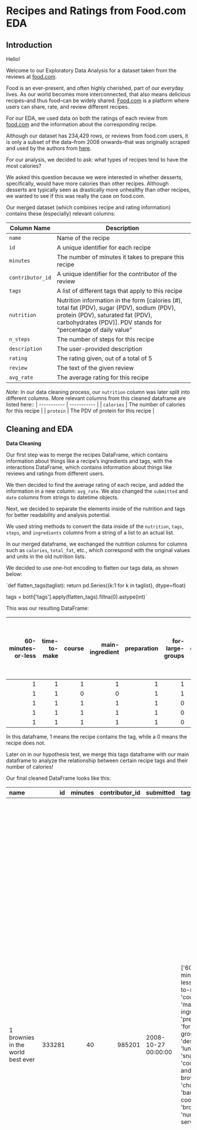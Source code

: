# Recipes and Ratings from Food.com EDA

## Introduction

Hello! 

Welcome to our Exploratory Data Analysis for a dataset taken from the reviews at [food.com](https://www.food.com). 

Food is an ever-present, and often highly cherished, part of our everyday lives. As our world becomes more interconnected, that also means delicious recipes–and thus food–can be widely shared. [Food.com](https://www.food.com) is a platform where users can share, rate, and review different recipes. 

For our EDA, we used data on both the ratings of each review from [food.com](https://www.food.com) and the information about the corresponding recipe. 

Although our dataset has 234,429 rows, or reviews from food.com users, it is only a subset of the data–from 2008 onwards–that was originally scraped and used by the authors from [here](https://cseweb.ucsd.edu/~jmcauley/pdfs/emnlp19c.pdf). 

For our analysis, we decided to ask: what types of recipes tend to have the most calories?

We asked this question because we were interested in whether desserts, specifically, would have more calories than other recipes. Although desserts are typically seen as drastically more unhealthy than other recipes, we wanted to see if this was really the case on food.com. 

Our merged dataset (which combines recipe and rating information) contains these (especially) relevant columns: 

| Column Name | Description |
| ----------- | ----------- |
| `name` | Name of the recipe |
| `id` | A unique identifier for each recipe |
| `minutes` | The number of minutes it takes to prepare this recipe |
| `contributor_id` | A unique identifier for the contributor of the review |
| `tags` | A list of different tags that apply to this recipe |
| `nutrition`| Nutrition information in the form [calories (#), total fat (PDV), sugar (PDV), sodium (PDV), protein (PDV), saturated fat (PDV), carbohydrates (PDV)]. PDV stands for “percentage of daily value” |
| `n_steps` | The number of steps for this recipe |
| `description` | The user-provided description |
| `rating` | The rating given, out of a total of 5 |
| `review` | The text of the given review |
| `avg_rate` | The average rating for this recipe |

*Note*: In our data cleaning process, our `nutrition` column was later split into different columns. More relevant columns from this cleaned dataframe are listed here::
| ----------- | ----------- |
| `calories` | The number of calories for this recipe |
| `protein` | The PDV of protein for this recipe |


## Cleaning and EDA

 
**Data Cleaning**

Our first step was to merge the recipes DataFrame, which contains information about things like a recipe’s ingredients and tags, with the interactions DataFrame, which contains information about things like reviews and ratings from different users.

We then decided to find the average rating of each recipe, and added the information in a new column: `avg_rate`. We also changed the `submitted` and `date` columns from strings to datetime objects.

Next, we decided to separate the elements inside of the nutrition and tags for better readability and analysis potential. 

We used string methods to convert the data inside of the `nutrition`, `tags`, `steps`, and `ingredients` columns from a string of a list to an actual list.

In our merged dataframe, we exchanged the nutrition columns for columns such as `calories`, `total_fat`, etc., which correspond with the original values and units in the old nutrition lists. 

We decided to use one-hot encoding to flatten our tags data, as shown below:

`def flatten_tags(taglist):
    return pd.Series({k:1 for k in taglist}, dtype=float)

tags = both['tags'].apply(flatten_tags).fillna(0).astype(int)`

This was our resulting DataFrame:

|   60-minutes-or-less |   time-to-make |   course |   main-ingredient |   preparation |   for-large-groups |   desserts |   lunch |   snacks |   cookies-and-brownies |   chocolate |   bar-cookies |   brownies |   number-of-servings |   cuisine |   north-american |   canadian |   british-columbian |   side-dishes |   vegetables |   easy |   beginner-cook |   broccoli |   occasion |   american |   southern-united-states |   dinner-party |   holiday-event |   cakes |   dietary |   christmas |   thanksgiving |   low-sodium |   low-in-something |   taste-mood |   sweet |   4-hours-or-less |   main-dish |   potatoes |   meatloaf |   simply-potatoes2 |   weeknight |   30-minutes-or-less |   beef |   diabetic |   kid-friendly |   stove-top |   comfort-food |   inexpensive |   ground-beef |   meat |   greens |   lettuces |   tomatoes |   equipment |   3-steps-or-less |   soups-stews |   beans |   pork |   mexican |   stews |   crock-pot-slow-cooker |   spicy |   lentils |   presentation |   served-hot |   danish |   pancakes-and-waffles |   breakfast |   scandinavian |   european |   eggs-dairy |   pasta |   cheese |   pasta-rice-and-grains |   swiss |   elbow-macaroni |   5-ingredients-or-less |   midwestern |   free-of-something |   savory |   swedish |   low-protein |   very-low-carbs |   french |   low-cholesterol |   low-saturated-fat |   low-calorie |   low-carb |   healthy-2 |   spinach |   copycat |   from-scratch |   15-minutes-or-less |   sauces |   condiments-etc |   healthy |   low-fat |   for-1-or-2 |   granola-and-porridge |   vegan |   vegetarian |   gumbo |   seafood |   african |   cajun |   heirloom-historical |   shrimp |   creole |   oamc-freezer-make-ahead |   shellfish |   savory-pies |   salads |   bacon |   italian |   one-dish-meal |   toddler-friendly |   leftovers |   simply-potatoes |   beverages |   fruit |   no-cook |   smoothies |   food-processor-blender |   gluten-free |   berries |   strawberries |   tropical-fruit |   mango |   brunch |   small-appliance |   technique |   lactose |   fall |   winter |   seasonal |   asian |   marinades-and-rubs |   apples |   bananas |   oven |   served-cold |   rice |   spring |   summer |   salad-dressings |   kosher |   romantic |   long-grain-rice |   steak |   novelty |   breads |   cheesecake |   greek |   cocktails |   citrus |   oranges |   bisques-cream-soups |   crab |   northeastern-united-states |   poultry |   turkey |   appetizers |   dips |   stuffings-dressings |   1-day-or-more |   celebrity |   english |   high-calcium |   high-in-something |   peppers |   refrigerator |   shakes |   picnic |   to-go |   grains |   ham |   casseroles |   squash |   sandwiches |   burgers |   cooking-mixes |   savory-sauces |   biscotti |   peanut-butter |   fish |   baja |   grilling |   gelatin |   halloween |   chicken |   chicken-thighs-legs |   quebec |   lasagna |   soy-tofu |   egg-free |   black-beans |   mushrooms |   herb-and-spice-mixes |   high-fiber |   high-protein |   eggs |   onions |   infant-baby-friendly |   potluck |   zucchini |   frozen-desserts |   puddings-and-mousses |   rolls-biscuits |   curries |   valentines-day |   gifts |   chick-peas-garbanzos |   muffins |   quick-breads |   cobblers-and-crisps |   lamb-sheep |   drop-cookies |   pies-and-tarts |   pies |   turkey-burgers |   carrots |   finger-food |   chili |   superbowl |   yams-sweet-potatoes |   cinco-de-mayo |   native-american |   pitted-fruit |   peaches |   spaghetti |   artichoke |   chicken-breasts |   cupcakes |   japanese |   south-west-pacific |   australian |   yeast |   pacific-northwest |   hand-formed-cookies |   spanish |   pork-chops |   steaks |   barbecue |   tuna |   saltwater-fish |   deep-fry |   scones |   mixer |   middle-eastern |   ramadan |   clear-soups |   oaxacan |   south-american |   lime |   indian |   broil |   green-yellow-beans |   melons |   papaya |   pineapple |   german |   nuts |   iraqi |   saudi-arabian |   thai |   sourdough |   baking |   pakistani |   chinese |   white-rice |   spreads |   somalian |   non-alcoholic |   ontario |   camping |   omelets-and-frittatas |   roast |   microwave |   asparagus |   pork-sausage |   whole-chicken |   blueberries |   independence-day |   cauliflower |   memorial-day |   ravioli-tortellini |   southwestern-united-states |   tex-mex |   candy |   south-african |   easter |   hanukkah |   passover |   wild-game |   deer |   new-zealand |   crusts-pastry-dough-2 |   corn |   bread-machine |   flat-shapes |   rolled-cookies |   pizza |   pasta-shells |   cake-fillings-and-frostings |   pressure-cooker |   canning |   stir-fry |   pennsylvania-dutch |   chowders |   beef-sausage |   lemon |   ice-cream |   freezer |   sweet-sauces |   coconut |   whole-turkey |   pheasant |   punch |   wedding |   grapes |   russian |   salsas |   water-bath |   tarts |   roast-beef |   chinese-new-year |   chicken-livers |   californian |   penne |   micro-melanesia |   fudge |    |   birthday |   nut-free |   fillings-and-frostings-chocolate |   beef-ribs |   pork-ribs |   cherries |   salmon |   brown-rice |   freshwater-fish |   tilapia |   jams-and-preserves |   brown-bag |   colombian |   caribbean |   central-american |   wings |   kiwifruit |   breakfast-eggs |   eggs-breakfast |   turkey-breasts |   stocks |   scottish |   welsh |   raspberries |   irish |   st-patricks-day |   cuban |   smoker |   pork-loins |   finnish |   coffee-cakes |   a1-sauce |   avocado |   moroccan |   labor-day |   jewish-sephardi |   iranian-persian |   belgian |   costa-rican |   garnishes |   new-years |   super-bowl |   dutch |   pumpkin |   cod |   sole-and-flounder |   turkish |   polish |   mardi-gras-carnival |   puerto-rican |   filipino |   georgian |   brazilian |   nigerian |   fathers-day |   chutneys |   collard-greens |   ecuadorean |   steam |   mussels |   peruvian |   clams |   lebanese |   meatballs |   egyptian |   argentine |   portuguese |   chilean |   hidden-valley-ranch |   dehydrator |   pears |   oatmeal |   reynolds-wrap |   dairy-free |   veal |   duck |   hawaiian |   eggplant |   perch |   scallops |   icelandic |   veggie-burgers |   mothers-day |   jewish-ashkenazi |   mashed-potatoes |   chocolate-chip-cookies |   vietnamese |   czech |   elk |   amish-mennonite |   chard |   rabbit |   main-dish-beef |   beef-crock-pot |   pot-roast |   szechuan |   halibut |   oysters |   bok-choys |   halloween-cocktails |   short-grain-rice |   hungarian |   rosh-hashanah |   libyan |   austrian |   april-fools-day |   palestinian |   malaysian |   medium-grain-rice |   angolan |   guatemalan |   korean |   plums |   manicotti |   norwegian |   indonesian |   lobster |   whole-duck |   honduran |   halloween-cakes |   ethiopian |   soul |   ragu-recipe-contest |   macaroni-and-cheese |   no-shell-fish |   mahi-mahi |   irish-st-patricks-day |   jellies |   cantonese |   polynesian |   pickeral |   tempeh |   main-dish-chicken |   catfish |   cambodian |   brewing |   bass |   bear |   beef-organ-meats |   beef-liver |   beef-sauces |   spaghetti-sauce |   moose |   beijing |   college |   hunan |   heirloom-historical-recipes |   nepalese |   pot-pie |   kwanzaa |   unprocessed-freezer |   congolese |   rosh-hashana |   main-dish-pork |   pork-loins-roast |   quiche |   trout |   sugar-cookies |   orange-roughy |   sudanese |   crawfish |   squid |   pressure-canning |   side-dishes-beans |   beans-side-dishes |   baked-beans |   snacks-kid-friendly |   snacks-sweet |   halloween-cupcakes |   main-dish-pasta |   pasta-salad |   venezuelan |   pasta-elbow-macaroni |   namibian |   dips-lunch-snacks |   duck-breasts |   whitefish |   mushroom-soup |   beef-barley-soup |   pork-crock-pot |   crock-pot-main-dish |   desserts-fruit |   desserts-easy |   goose |   lasagne |   laotian |   cabbage |   prepared-potatoes |   middle-eastern-main-dish |   high-in-something-diabetic-friendly |   black-bean-soup |   bean-soup |   served-hot-new-years |   ham-and-bean-soup |   lamb-sheep-main-dish |   mongolian |   for-large-groups-holiday-event |   stews-poultry |   octopus |   pork-loin |   cranberry-sauce |   marinara-sauce |   breakfast-casseroles |   breakfast-potatoes |   main-dish-seafood |   shrimp-main-dish |   pumpkin-bread |   bread-pudding |   less_thansql:name_topics_of_recipegreater_than |   chicken-crock-pot |   chicken-stews |   chicken-stew |   Throw the ultimate fiesta with this sopaipillas recipe from Food.com. |   beef-kidney |   roast-beef-main-dish |   roast-beef-comfort-food |
|---------------------:|---------------:|---------:|------------------:|--------------:|-------------------:|-----------:|--------:|---------:|-----------------------:|------------:|--------------:|-----------:|---------------------:|----------:|-----------------:|-----------:|--------------------:|--------------:|-------------:|-------:|----------------:|-----------:|-----------:|-----------:|-------------------------:|---------------:|----------------:|--------:|----------:|------------:|---------------:|-------------:|-------------------:|-------------:|--------:|------------------:|------------:|-----------:|-----------:|-------------------:|------------:|---------------------:|-------:|-----------:|---------------:|------------:|---------------:|--------------:|--------------:|-------:|---------:|-----------:|-----------:|------------:|------------------:|--------------:|--------:|-------:|----------:|--------:|------------------------:|--------:|----------:|---------------:|-------------:|---------:|-----------------------:|------------:|---------------:|-----------:|-------------:|--------:|---------:|------------------------:|--------:|-----------------:|------------------------:|-------------:|--------------------:|---------:|----------:|--------------:|-----------------:|---------:|------------------:|--------------------:|--------------:|-----------:|------------:|----------:|----------:|---------------:|---------------------:|---------:|-----------------:|----------:|----------:|-------------:|-----------------------:|--------:|-------------:|--------:|----------:|----------:|--------:|----------------------:|---------:|---------:|--------------------------:|------------:|--------------:|---------:|--------:|----------:|----------------:|-------------------:|------------:|------------------:|------------:|--------:|----------:|------------:|-------------------------:|--------------:|----------:|---------------:|-----------------:|--------:|---------:|------------------:|------------:|----------:|-------:|---------:|-----------:|--------:|---------------------:|---------:|----------:|-------:|--------------:|-------:|---------:|---------:|------------------:|---------:|-----------:|------------------:|--------:|----------:|---------:|-------------:|--------:|------------:|---------:|----------:|----------------------:|-------:|-----------------------------:|----------:|---------:|-------------:|-------:|----------------------:|----------------:|------------:|----------:|---------------:|--------------------:|----------:|---------------:|---------:|---------:|--------:|---------:|------:|-------------:|---------:|-------------:|----------:|----------------:|----------------:|-----------:|----------------:|-------:|-------:|-----------:|----------:|------------:|----------:|----------------------:|---------:|----------:|-----------:|-----------:|--------------:|------------:|-----------------------:|-------------:|---------------:|-------:|---------:|-----------------------:|----------:|-----------:|------------------:|-----------------------:|-----------------:|----------:|-----------------:|--------:|-----------------------:|----------:|---------------:|----------------------:|-------------:|---------------:|-----------------:|-------:|-----------------:|----------:|--------------:|--------:|------------:|----------------------:|----------------:|------------------:|---------------:|----------:|------------:|------------:|------------------:|-----------:|-----------:|---------------------:|-------------:|--------:|--------------------:|----------------------:|----------:|-------------:|---------:|-----------:|-------:|-----------------:|-----------:|---------:|--------:|-----------------:|----------:|--------------:|----------:|-----------------:|-------:|---------:|--------:|---------------------:|---------:|---------:|------------:|---------:|-------:|--------:|----------------:|-------:|------------:|---------:|------------:|----------:|-------------:|----------:|-----------:|----------------:|----------:|----------:|------------------------:|--------:|------------:|------------:|---------------:|----------------:|--------------:|-------------------:|--------------:|---------------:|---------------------:|-----------------------------:|----------:|--------:|----------------:|---------:|-----------:|-----------:|------------:|-------:|--------------:|------------------------:|-------:|----------------:|--------------:|-----------------:|--------:|---------------:|------------------------------:|------------------:|----------:|-----------:|---------------------:|-----------:|---------------:|--------:|------------:|----------:|---------------:|----------:|---------------:|-----------:|--------:|----------:|---------:|----------:|---------:|-------------:|--------:|-------------:|-------------------:|-----------------:|--------------:|--------:|------------------:|--------:|---:|-----------:|-----------:|-----------------------------------:|------------:|------------:|-----------:|---------:|-------------:|------------------:|----------:|---------------------:|------------:|------------:|------------:|-------------------:|--------:|------------:|-----------------:|-----------------:|-----------------:|---------:|-----------:|--------:|--------------:|--------:|------------------:|--------:|---------:|-------------:|----------:|---------------:|-----------:|----------:|-----------:|------------:|------------------:|------------------:|----------:|--------------:|------------:|------------:|-------------:|--------:|----------:|------:|--------------------:|----------:|---------:|----------------------:|---------------:|-----------:|-----------:|------------:|-----------:|--------------:|-----------:|-----------------:|-------------:|--------:|----------:|-----------:|--------:|-----------:|------------:|-----------:|------------:|-------------:|----------:|----------------------:|-------------:|--------:|----------:|----------------:|-------------:|-------:|-------:|-----------:|-----------:|--------:|-----------:|------------:|-----------------:|--------------:|-------------------:|------------------:|-------------------------:|-------------:|--------:|------:|------------------:|--------:|---------:|-----------------:|-----------------:|------------:|-----------:|----------:|----------:|------------:|----------------------:|-------------------:|------------:|----------------:|---------:|-----------:|------------------:|--------------:|------------:|--------------------:|----------:|-------------:|---------:|--------:|------------:|------------:|-------------:|----------:|-------------:|-----------:|------------------:|------------:|-------:|----------------------:|----------------------:|----------------:|------------:|------------------------:|----------:|------------:|-------------:|-----------:|---------:|--------------------:|----------:|------------:|----------:|-------:|-------:|-------------------:|-------------:|--------------:|------------------:|--------:|----------:|----------:|--------:|------------------------------:|-----------:|----------:|----------:|----------------------:|------------:|---------------:|-----------------:|-------------------:|---------:|--------:|----------------:|----------------:|-----------:|-----------:|--------:|-------------------:|--------------------:|--------------------:|--------------:|----------------------:|---------------:|---------------------:|------------------:|--------------:|-------------:|-----------------------:|-----------:|--------------------:|---------------:|------------:|----------------:|-------------------:|-----------------:|----------------------:|-----------------:|----------------:|--------:|----------:|----------:|----------:|--------------------:|---------------------------:|--------------------------------------:|------------------:|------------:|-----------------------:|--------------------:|-----------------------:|------------:|---------------------------------:|----------------:|----------:|------------:|------------------:|-----------------:|-----------------------:|---------------------:|--------------------:|-------------------:|----------------:|----------------:|-------------------------------------------------:|--------------------:|----------------:|---------------:|------------------------------------------------------------------------:|--------------:|-----------------------:|--------------------------:|
|                    1 |              1 |        1 |                 1 |             1 |                  1 |          1 |       1 |        1 |                      1 |           1 |             1 |          1 |                    1 |         0 |                0 |          0 |                   0 |             0 |            0 |      0 |               0 |          0 |          0 |          0 |                        0 |              0 |               0 |       0 |         0 |           0 |              0 |            0 |                  0 |            0 |       0 |                 0 |           0 |          0 |          0 |                  0 |           0 |                    0 |      0 |          0 |              0 |           0 |              0 |             0 |             0 |      0 |        0 |          0 |          0 |           0 |                 0 |             0 |       0 |      0 |         0 |       0 |                       0 |       0 |         0 |              0 |            0 |        0 |                      0 |           0 |              0 |          0 |            0 |       0 |        0 |                       0 |       0 |                0 |                       0 |            0 |                   0 |        0 |         0 |             0 |                0 |        0 |                 0 |                   0 |             0 |          0 |           0 |         0 |         0 |              0 |                    0 |        0 |                0 |         0 |         0 |            0 |                      0 |       0 |            0 |       0 |         0 |         0 |       0 |                     0 |        0 |        0 |                         0 |           0 |             0 |        0 |       0 |         0 |               0 |                  0 |           0 |                 0 |           0 |       0 |         0 |           0 |                        0 |             0 |         0 |              0 |                0 |       0 |        0 |                 0 |           0 |         0 |      0 |        0 |          0 |       0 |                    0 |        0 |         0 |      0 |             0 |      0 |        0 |        0 |                 0 |        0 |          0 |                 0 |       0 |         0 |        0 |            0 |       0 |           0 |        0 |         0 |                     0 |      0 |                            0 |         0 |        0 |            0 |      0 |                     0 |               0 |           0 |         0 |              0 |                   0 |         0 |              0 |        0 |        0 |       0 |        0 |     0 |            0 |        0 |            0 |         0 |               0 |               0 |          0 |               0 |      0 |      0 |          0 |         0 |           0 |         0 |                     0 |        0 |         0 |          0 |          0 |             0 |           0 |                      0 |            0 |              0 |      0 |        0 |                      0 |         0 |          0 |                 0 |                      0 |                0 |         0 |                0 |       0 |                      0 |         0 |              0 |                     0 |            0 |              0 |                0 |      0 |                0 |         0 |             0 |       0 |           0 |                     0 |               0 |                 0 |              0 |         0 |           0 |           0 |                 0 |          0 |          0 |                    0 |            0 |       0 |                   0 |                     0 |         0 |            0 |        0 |          0 |      0 |                0 |          0 |        0 |       0 |                0 |         0 |             0 |         0 |                0 |      0 |        0 |       0 |                    0 |        0 |        0 |           0 |        0 |      0 |       0 |               0 |      0 |           0 |        0 |           0 |         0 |            0 |         0 |          0 |               0 |         0 |         0 |                       0 |       0 |           0 |           0 |              0 |               0 |             0 |                  0 |             0 |              0 |                    0 |                            0 |         0 |       0 |               0 |        0 |          0 |          0 |           0 |      0 |             0 |                       0 |      0 |               0 |             0 |                0 |       0 |              0 |                             0 |                 0 |         0 |          0 |                    0 |          0 |              0 |       0 |           0 |         0 |              0 |         0 |              0 |          0 |       0 |         0 |        0 |         0 |        0 |            0 |       0 |            0 |                  0 |                0 |             0 |       0 |                 0 |       0 |  0 |          0 |          0 |                                  0 |           0 |           0 |          0 |        0 |            0 |                 0 |         0 |                    0 |           0 |           0 |           0 |                  0 |       0 |           0 |                0 |                0 |                0 |        0 |          0 |       0 |             0 |       0 |                 0 |       0 |        0 |            0 |         0 |              0 |          0 |         0 |          0 |           0 |                 0 |                 0 |         0 |             0 |           0 |           0 |            0 |       0 |         0 |     0 |                   0 |         0 |        0 |                     0 |              0 |          0 |          0 |           0 |          0 |             0 |          0 |                0 |            0 |       0 |         0 |          0 |       0 |          0 |           0 |          0 |           0 |            0 |         0 |                     0 |            0 |       0 |         0 |               0 |            0 |      0 |      0 |          0 |          0 |       0 |          0 |           0 |                0 |             0 |                  0 |                 0 |                        0 |            0 |       0 |     0 |                 0 |       0 |        0 |                0 |                0 |           0 |          0 |         0 |         0 |           0 |                     0 |                  0 |           0 |               0 |        0 |          0 |                 0 |             0 |           0 |                   0 |         0 |            0 |        0 |       0 |           0 |           0 |            0 |         0 |            0 |          0 |                 0 |           0 |      0 |                     0 |                     0 |               0 |           0 |                       0 |         0 |           0 |            0 |          0 |        0 |                   0 |         0 |           0 |         0 |      0 |      0 |                  0 |            0 |             0 |                 0 |       0 |         0 |         0 |       0 |                             0 |          0 |         0 |         0 |                     0 |           0 |              0 |                0 |                  0 |        0 |       0 |               0 |               0 |          0 |          0 |       0 |                  0 |                   0 |                   0 |             0 |                     0 |              0 |                    0 |                 0 |             0 |            0 |                      0 |          0 |                   0 |              0 |           0 |               0 |                  0 |                0 |                     0 |                0 |               0 |       0 |         0 |         0 |         0 |                   0 |                          0 |                                     0 |                 0 |           0 |                      0 |                   0 |                      0 |           0 |                                0 |               0 |         0 |           0 |                 0 |                0 |                      0 |                    0 |                   0 |                  0 |               0 |               0 |                                                0 |                   0 |               0 |              0 |                                                                       0 |             0 |                      0 |                         0 |
|                    1 |              1 |        0 |                 0 |             1 |                  1 |          0 |       0 |        0 |                      0 |           0 |             0 |          0 |                    1 |         1 |                1 |          1 |                   1 |             0 |            0 |      0 |               0 |          0 |          0 |          0 |                        0 |              0 |               0 |       0 |         0 |           0 |              0 |            0 |                  0 |            0 |       0 |                 0 |           0 |          0 |          0 |                  0 |           0 |                    0 |      0 |          0 |              0 |           0 |              0 |             0 |             0 |      0 |        0 |          0 |          0 |           0 |                 0 |             0 |       0 |      0 |         0 |       0 |                       0 |       0 |         0 |              0 |            0 |        0 |                      0 |           0 |              0 |          0 |            0 |       0 |        0 |                       0 |       0 |                0 |                       0 |            0 |                   0 |        0 |         0 |             0 |                0 |        0 |                 0 |                   0 |             0 |          0 |           0 |         0 |         0 |              0 |                    0 |        0 |                0 |         0 |         0 |            0 |                      0 |       0 |            0 |       0 |         0 |         0 |       0 |                     0 |        0 |        0 |                         0 |           0 |             0 |        0 |       0 |         0 |               0 |                  0 |           0 |                 0 |           0 |       0 |         0 |           0 |                        0 |             0 |         0 |              0 |                0 |       0 |        0 |                 0 |           0 |         0 |      0 |        0 |          0 |       0 |                    0 |        0 |         0 |      0 |             0 |      0 |        0 |        0 |                 0 |        0 |          0 |                 0 |       0 |         0 |        0 |            0 |       0 |           0 |        0 |         0 |                     0 |      0 |                            0 |         0 |        0 |            0 |      0 |                     0 |               0 |           0 |         0 |              0 |                   0 |         0 |              0 |        0 |        0 |       0 |        0 |     0 |            0 |        0 |            0 |         0 |               0 |               0 |          0 |               0 |      0 |      0 |          0 |         0 |           0 |         0 |                     0 |        0 |         0 |          0 |          0 |             0 |           0 |                      0 |            0 |              0 |      0 |        0 |                      0 |         0 |          0 |                 0 |                      0 |                0 |         0 |                0 |       0 |                      0 |         0 |              0 |                     0 |            0 |              0 |                0 |      0 |                0 |         0 |             0 |       0 |           0 |                     0 |               0 |                 0 |              0 |         0 |           0 |           0 |                 0 |          0 |          0 |                    0 |            0 |       0 |                   0 |                     0 |         0 |            0 |        0 |          0 |      0 |                0 |          0 |        0 |       0 |                0 |         0 |             0 |         0 |                0 |      0 |        0 |       0 |                    0 |        0 |        0 |           0 |        0 |      0 |       0 |               0 |      0 |           0 |        0 |           0 |         0 |            0 |         0 |          0 |               0 |         0 |         0 |                       0 |       0 |           0 |           0 |              0 |               0 |             0 |                  0 |             0 |              0 |                    0 |                            0 |         0 |       0 |               0 |        0 |          0 |          0 |           0 |      0 |             0 |                       0 |      0 |               0 |             0 |                0 |       0 |              0 |                             0 |                 0 |         0 |          0 |                    0 |          0 |              0 |       0 |           0 |         0 |              0 |         0 |              0 |          0 |       0 |         0 |        0 |         0 |        0 |            0 |       0 |            0 |                  0 |                0 |             0 |       0 |                 0 |       0 |  0 |          0 |          0 |                                  0 |           0 |           0 |          0 |        0 |            0 |                 0 |         0 |                    0 |           0 |           0 |           0 |                  0 |       0 |           0 |                0 |                0 |                0 |        0 |          0 |       0 |             0 |       0 |                 0 |       0 |        0 |            0 |         0 |              0 |          0 |         0 |          0 |           0 |                 0 |                 0 |         0 |             0 |           0 |           0 |            0 |       0 |         0 |     0 |                   0 |         0 |        0 |                     0 |              0 |          0 |          0 |           0 |          0 |             0 |          0 |                0 |            0 |       0 |         0 |          0 |       0 |          0 |           0 |          0 |           0 |            0 |         0 |                     0 |            0 |       0 |         0 |               0 |            0 |      0 |      0 |          0 |          0 |       0 |          0 |           0 |                0 |             0 |                  0 |                 0 |                        0 |            0 |       0 |     0 |                 0 |       0 |        0 |                0 |                0 |           0 |          0 |         0 |         0 |           0 |                     0 |                  0 |           0 |               0 |        0 |          0 |                 0 |             0 |           0 |                   0 |         0 |            0 |        0 |       0 |           0 |           0 |            0 |         0 |            0 |          0 |                 0 |           0 |      0 |                     0 |                     0 |               0 |           0 |                       0 |         0 |           0 |            0 |          0 |        0 |                   0 |         0 |           0 |         0 |      0 |      0 |                  0 |            0 |             0 |                 0 |       0 |         0 |         0 |       0 |                             0 |          0 |         0 |         0 |                     0 |           0 |              0 |                0 |                  0 |        0 |       0 |               0 |               0 |          0 |          0 |       0 |                  0 |                   0 |                   0 |             0 |                     0 |              0 |                    0 |                 0 |             0 |            0 |                      0 |          0 |                   0 |              0 |           0 |               0 |                  0 |                0 |                     0 |                0 |               0 |       0 |         0 |         0 |         0 |                   0 |                          0 |                                     0 |                 0 |           0 |                      0 |                   0 |                      0 |           0 |                                0 |               0 |         0 |           0 |                 0 |                0 |                      0 |                    0 |                   0 |                  0 |               0 |               0 |                                                0 |                   0 |               0 |              0 |                                                                       0 |             0 |                      0 |                         0 |
|                    1 |              1 |        1 |                 1 |             1 |                  0 |          0 |       0 |        0 |                      0 |           0 |             0 |          0 |                    0 |         0 |                0 |          0 |                   0 |             1 |            1 |      1 |               1 |          1 |          0 |          0 |                        0 |              0 |               0 |       0 |         0 |           0 |              0 |            0 |                  0 |            0 |       0 |                 0 |           0 |          0 |          0 |                  0 |           0 |                    0 |      0 |          0 |              0 |           0 |              0 |             0 |             0 |      0 |        0 |          0 |          0 |           0 |                 0 |             0 |       0 |      0 |         0 |       0 |                       0 |       0 |         0 |              0 |            0 |        0 |                      0 |           0 |              0 |          0 |            0 |       0 |        0 |                       0 |       0 |                0 |                       0 |            0 |                   0 |        0 |         0 |             0 |                0 |        0 |                 0 |                   0 |             0 |          0 |           0 |         0 |         0 |              0 |                    0 |        0 |                0 |         0 |         0 |            0 |                      0 |       0 |            0 |       0 |         0 |         0 |       0 |                     0 |        0 |        0 |                         0 |           0 |             0 |        0 |       0 |         0 |               0 |                  0 |           0 |                 0 |           0 |       0 |         0 |           0 |                        0 |             0 |         0 |              0 |                0 |       0 |        0 |                 0 |           0 |         0 |      0 |        0 |          0 |       0 |                    0 |        0 |         0 |      0 |             0 |      0 |        0 |        0 |                 0 |        0 |          0 |                 0 |       0 |         0 |        0 |            0 |       0 |           0 |        0 |         0 |                     0 |      0 |                            0 |         0 |        0 |            0 |      0 |                     0 |               0 |           0 |         0 |              0 |                   0 |         0 |              0 |        0 |        0 |       0 |        0 |     0 |            0 |        0 |            0 |         0 |               0 |               0 |          0 |               0 |      0 |      0 |          0 |         0 |           0 |         0 |                     0 |        0 |         0 |          0 |          0 |             0 |           0 |                      0 |            0 |              0 |      0 |        0 |                      0 |         0 |          0 |                 0 |                      0 |                0 |         0 |                0 |       0 |                      0 |         0 |              0 |                     0 |            0 |              0 |                0 |      0 |                0 |         0 |             0 |       0 |           0 |                     0 |               0 |                 0 |              0 |         0 |           0 |           0 |                 0 |          0 |          0 |                    0 |            0 |       0 |                   0 |                     0 |         0 |            0 |        0 |          0 |      0 |                0 |          0 |        0 |       0 |                0 |         0 |             0 |         0 |                0 |      0 |        0 |       0 |                    0 |        0 |        0 |           0 |        0 |      0 |       0 |               0 |      0 |           0 |        0 |           0 |         0 |            0 |         0 |          0 |               0 |         0 |         0 |                       0 |       0 |           0 |           0 |              0 |               0 |             0 |                  0 |             0 |              0 |                    0 |                            0 |         0 |       0 |               0 |        0 |          0 |          0 |           0 |      0 |             0 |                       0 |      0 |               0 |             0 |                0 |       0 |              0 |                             0 |                 0 |         0 |          0 |                    0 |          0 |              0 |       0 |           0 |         0 |              0 |         0 |              0 |          0 |       0 |         0 |        0 |         0 |        0 |            0 |       0 |            0 |                  0 |                0 |             0 |       0 |                 0 |       0 |  0 |          0 |          0 |                                  0 |           0 |           0 |          0 |        0 |            0 |                 0 |         0 |                    0 |           0 |           0 |           0 |                  0 |       0 |           0 |                0 |                0 |                0 |        0 |          0 |       0 |             0 |       0 |                 0 |       0 |        0 |            0 |         0 |              0 |          0 |         0 |          0 |           0 |                 0 |                 0 |         0 |             0 |           0 |           0 |            0 |       0 |         0 |     0 |                   0 |         0 |        0 |                     0 |              0 |          0 |          0 |           0 |          0 |             0 |          0 |                0 |            0 |       0 |         0 |          0 |       0 |          0 |           0 |          0 |           0 |            0 |         0 |                     0 |            0 |       0 |         0 |               0 |            0 |      0 |      0 |          0 |          0 |       0 |          0 |           0 |                0 |             0 |                  0 |                 0 |                        0 |            0 |       0 |     0 |                 0 |       0 |        0 |                0 |                0 |           0 |          0 |         0 |         0 |           0 |                     0 |                  0 |           0 |               0 |        0 |          0 |                 0 |             0 |           0 |                   0 |         0 |            0 |        0 |       0 |           0 |           0 |            0 |         0 |            0 |          0 |                 0 |           0 |      0 |                     0 |                     0 |               0 |           0 |                       0 |         0 |           0 |            0 |          0 |        0 |                   0 |         0 |           0 |         0 |      0 |      0 |                  0 |            0 |             0 |                 0 |       0 |         0 |         0 |       0 |                             0 |          0 |         0 |         0 |                     0 |           0 |              0 |                0 |                  0 |        0 |       0 |               0 |               0 |          0 |          0 |       0 |                  0 |                   0 |                   0 |             0 |                     0 |              0 |                    0 |                 0 |             0 |            0 |                      0 |          0 |                   0 |              0 |           0 |               0 |                  0 |                0 |                     0 |                0 |               0 |       0 |         0 |         0 |         0 |                   0 |                          0 |                                     0 |                 0 |           0 |                      0 |                   0 |                      0 |           0 |                                0 |               0 |         0 |           0 |                 0 |                0 |                      0 |                    0 |                   0 |                  0 |               0 |               0 |                                                0 |                   0 |               0 |              0 |                                                                       0 |             0 |                      0 |                         0 |
|                    1 |              1 |        1 |                 1 |             1 |                  0 |          0 |       0 |        0 |                      0 |           0 |             0 |          0 |                    0 |         0 |                0 |          0 |                   0 |             1 |            1 |      1 |               1 |          1 |          0 |          0 |                        0 |              0 |               0 |       0 |         0 |           0 |              0 |            0 |                  0 |            0 |       0 |                 0 |           0 |          0 |          0 |                  0 |           0 |                    0 |      0 |          0 |              0 |           0 |              0 |             0 |             0 |      0 |        0 |          0 |          0 |           0 |                 0 |             0 |       0 |      0 |         0 |       0 |                       0 |       0 |         0 |              0 |            0 |        0 |                      0 |           0 |              0 |          0 |            0 |       0 |        0 |                       0 |       0 |                0 |                       0 |            0 |                   0 |        0 |         0 |             0 |                0 |        0 |                 0 |                   0 |             0 |          0 |           0 |         0 |         0 |              0 |                    0 |        0 |                0 |         0 |         0 |            0 |                      0 |       0 |            0 |       0 |         0 |         0 |       0 |                     0 |        0 |        0 |                         0 |           0 |             0 |        0 |       0 |         0 |               0 |                  0 |           0 |                 0 |           0 |       0 |         0 |           0 |                        0 |             0 |         0 |              0 |                0 |       0 |        0 |                 0 |           0 |         0 |      0 |        0 |          0 |       0 |                    0 |        0 |         0 |      0 |             0 |      0 |        0 |        0 |                 0 |        0 |          0 |                 0 |       0 |         0 |        0 |            0 |       0 |           0 |        0 |         0 |                     0 |      0 |                            0 |         0 |        0 |            0 |      0 |                     0 |               0 |           0 |         0 |              0 |                   0 |         0 |              0 |        0 |        0 |       0 |        0 |     0 |            0 |        0 |            0 |         0 |               0 |               0 |          0 |               0 |      0 |      0 |          0 |         0 |           0 |         0 |                     0 |        0 |         0 |          0 |          0 |             0 |           0 |                      0 |            0 |              0 |      0 |        0 |                      0 |         0 |          0 |                 0 |                      0 |                0 |         0 |                0 |       0 |                      0 |         0 |              0 |                     0 |            0 |              0 |                0 |      0 |                0 |         0 |             0 |       0 |           0 |                     0 |               0 |                 0 |              0 |         0 |           0 |           0 |                 0 |          0 |          0 |                    0 |            0 |       0 |                   0 |                     0 |         0 |            0 |        0 |          0 |      0 |                0 |          0 |        0 |       0 |                0 |         0 |             0 |         0 |                0 |      0 |        0 |       0 |                    0 |        0 |        0 |           0 |        0 |      0 |       0 |               0 |      0 |           0 |        0 |           0 |         0 |            0 |         0 |          0 |               0 |         0 |         0 |                       0 |       0 |           0 |           0 |              0 |               0 |             0 |                  0 |             0 |              0 |                    0 |                            0 |         0 |       0 |               0 |        0 |          0 |          0 |           0 |      0 |             0 |                       0 |      0 |               0 |             0 |                0 |       0 |              0 |                             0 |                 0 |         0 |          0 |                    0 |          0 |              0 |       0 |           0 |         0 |              0 |         0 |              0 |          0 |       0 |         0 |        0 |         0 |        0 |            0 |       0 |            0 |                  0 |                0 |             0 |       0 |                 0 |       0 |  0 |          0 |          0 |                                  0 |           0 |           0 |          0 |        0 |            0 |                 0 |         0 |                    0 |           0 |           0 |           0 |                  0 |       0 |           0 |                0 |                0 |                0 |        0 |          0 |       0 |             0 |       0 |                 0 |       0 |        0 |            0 |         0 |              0 |          0 |         0 |          0 |           0 |                 0 |                 0 |         0 |             0 |           0 |           0 |            0 |       0 |         0 |     0 |                   0 |         0 |        0 |                     0 |              0 |          0 |          0 |           0 |          0 |             0 |          0 |                0 |            0 |       0 |         0 |          0 |       0 |          0 |           0 |          0 |           0 |            0 |         0 |                     0 |            0 |       0 |         0 |               0 |            0 |      0 |      0 |          0 |          0 |       0 |          0 |           0 |                0 |             0 |                  0 |                 0 |                        0 |            0 |       0 |     0 |                 0 |       0 |        0 |                0 |                0 |           0 |          0 |         0 |         0 |           0 |                     0 |                  0 |           0 |               0 |        0 |          0 |                 0 |             0 |           0 |                   0 |         0 |            0 |        0 |       0 |           0 |           0 |            0 |         0 |            0 |          0 |                 0 |           0 |      0 |                     0 |                     0 |               0 |           0 |                       0 |         0 |           0 |            0 |          0 |        0 |                   0 |         0 |           0 |         0 |      0 |      0 |                  0 |            0 |             0 |                 0 |       0 |         0 |         0 |       0 |                             0 |          0 |         0 |         0 |                     0 |           0 |              0 |                0 |                  0 |        0 |       0 |               0 |               0 |          0 |          0 |       0 |                  0 |                   0 |                   0 |             0 |                     0 |              0 |                    0 |                 0 |             0 |            0 |                      0 |          0 |                   0 |              0 |           0 |               0 |                  0 |                0 |                     0 |                0 |               0 |       0 |         0 |         0 |         0 |                   0 |                          0 |                                     0 |                 0 |           0 |                      0 |                   0 |                      0 |           0 |                                0 |               0 |         0 |           0 |                 0 |                0 |                      0 |                    0 |                   0 |                  0 |               0 |               0 |                                                0 |                   0 |               0 |              0 |                                                                       0 |             0 |                      0 |                         0 |
|                    1 |              1 |        1 |                 1 |             1 |                  0 |          0 |       0 |        0 |                      0 |           0 |             0 |          0 |                    0 |         0 |                0 |          0 |                   0 |             1 |            1 |      1 |               1 |          1 |          0 |          0 |                        0 |              0 |               0 |       0 |         0 |           0 |              0 |            0 |                  0 |            0 |       0 |                 0 |           0 |          0 |          0 |                  0 |           0 |                    0 |      0 |          0 |              0 |           0 |              0 |             0 |             0 |      0 |        0 |          0 |          0 |           0 |                 0 |             0 |       0 |      0 |         0 |       0 |                       0 |       0 |         0 |              0 |            0 |        0 |                      0 |           0 |              0 |          0 |            0 |       0 |        0 |                       0 |       0 |                0 |                       0 |            0 |                   0 |        0 |         0 |             0 |                0 |        0 |                 0 |                   0 |             0 |          0 |           0 |         0 |         0 |              0 |                    0 |        0 |                0 |         0 |         0 |            0 |                      0 |       0 |            0 |       0 |         0 |         0 |       0 |                     0 |        0 |        0 |                         0 |           0 |             0 |        0 |       0 |         0 |               0 |                  0 |           0 |                 0 |           0 |       0 |         0 |           0 |                        0 |             0 |         0 |              0 |                0 |       0 |        0 |                 0 |           0 |         0 |      0 |        0 |          0 |       0 |                    0 |        0 |         0 |      0 |             0 |      0 |        0 |        0 |                 0 |        0 |          0 |                 0 |       0 |         0 |        0 |            0 |       0 |           0 |        0 |         0 |                     0 |      0 |                            0 |         0 |        0 |            0 |      0 |                     0 |               0 |           0 |         0 |              0 |                   0 |         0 |              0 |        0 |        0 |       0 |        0 |     0 |            0 |        0 |            0 |         0 |               0 |               0 |          0 |               0 |      0 |      0 |          0 |         0 |           0 |         0 |                     0 |        0 |         0 |          0 |          0 |             0 |           0 |                      0 |            0 |              0 |      0 |        0 |                      0 |         0 |          0 |                 0 |                      0 |                0 |         0 |                0 |       0 |                      0 |         0 |              0 |                     0 |            0 |              0 |                0 |      0 |                0 |         0 |             0 |       0 |           0 |                     0 |               0 |                 0 |              0 |         0 |           0 |           0 |                 0 |          0 |          0 |                    0 |            0 |       0 |                   0 |                     0 |         0 |            0 |        0 |          0 |      0 |                0 |          0 |        0 |       0 |                0 |         0 |             0 |         0 |                0 |      0 |        0 |       0 |                    0 |        0 |        0 |           0 |        0 |      0 |       0 |               0 |      0 |           0 |        0 |           0 |         0 |            0 |         0 |          0 |               0 |         0 |         0 |                       0 |       0 |           0 |           0 |              0 |               0 |             0 |                  0 |             0 |              0 |                    0 |                            0 |         0 |       0 |               0 |        0 |          0 |          0 |           0 |      0 |             0 |                       0 |      0 |               0 |             0 |                0 |       0 |              0 |                             0 |                 0 |         0 |          0 |                    0 |          0 |              0 |       0 |           0 |         0 |              0 |         0 |              0 |          0 |       0 |         0 |        0 |         0 |        0 |            0 |       0 |            0 |                  0 |                0 |             0 |       0 |                 0 |       0 |  0 |          0 |          0 |                                  0 |           0 |           0 |          0 |        0 |            0 |                 0 |         0 |                    0 |           0 |           0 |           0 |                  0 |       0 |           0 |                0 |                0 |                0 |        0 |          0 |       0 |             0 |       0 |                 0 |       0 |        0 |            0 |         0 |              0 |          0 |         0 |          0 |           0 |                 0 |                 0 |         0 |             0 |           0 |           0 |            0 |       0 |         0 |     0 |                   0 |         0 |        0 |                     0 |              0 |          0 |          0 |           0 |          0 |             0 |          0 |                0 |            0 |       0 |         0 |          0 |       0 |          0 |           0 |          0 |           0 |            0 |         0 |                     0 |            0 |       0 |         0 |               0 |            0 |      0 |      0 |          0 |          0 |       0 |          0 |           0 |                0 |             0 |                  0 |                 0 |                        0 |            0 |       0 |     0 |                 0 |       0 |        0 |                0 |                0 |           0 |          0 |         0 |         0 |           0 |                     0 |                  0 |           0 |               0 |        0 |          0 |                 0 |             0 |           0 |                   0 |         0 |            0 |        0 |       0 |           0 |           0 |            0 |         0 |            0 |          0 |                 0 |           0 |      0 |                     0 |                     0 |               0 |           0 |                       0 |         0 |           0 |            0 |          0 |        0 |                   0 |         0 |           0 |         0 |      0 |      0 |                  0 |            0 |             0 |                 0 |       0 |         0 |         0 |       0 |                             0 |          0 |         0 |         0 |                     0 |           0 |              0 |                0 |                  0 |        0 |       0 |               0 |               0 |          0 |          0 |       0 |                  0 |                   0 |                   0 |             0 |                     0 |              0 |                    0 |                 0 |             0 |            0 |                      0 |          0 |                   0 |              0 |           0 |               0 |                  0 |                0 |                     0 |                0 |               0 |       0 |         0 |         0 |         0 |                   0 |                          0 |                                     0 |                 0 |           0 |                      0 |                   0 |                      0 |           0 |                                0 |               0 |         0 |           0 |                 0 |                0 |                      0 |                    0 |                   0 |                  0 |               0 |               0 |                                                0 |                   0 |               0 |              0 |                                                                       0 |             0 |                      0 |                         0 |

In this dataframe, 1 means the recipe contains the tag, while a 0 means the recipe does not.

Later on in our hypothesis test, we merge this tags dataframe with our main dataframe to analyze the relationship between certain recipe tags and their number of calories! 

Our final cleaned DataFrame looks like this:

| name                                 |     id |   minutes |   contributor_id | submitted           | tags                                                                                                                                                                                                                        |   n_steps | steps                                                                                                                                                                                                                                                                                                                                                                                                                                                                                                                                                                                                                                                                                                                                                                                                                                            | description                                                                                                                                                                                                                                                                                                                                                                       | ingredients                                                                                                                                                                    |   n_ingredients |          user_id | date                |   rating | review                                                                                                                                                                                                                                                                                                                                           |   avg_rate |   calories |   total_fat |   sugar |   sodium |   protein |   saturated_fat |   carbohydrates |
|:-------------------------------------|-------:|----------:|-----------------:|:--------------------|:----------------------------------------------------------------------------------------------------------------------------------------------------------------------------------------------------------------------------|----------:|:-------------------------------------------------------------------------------------------------------------------------------------------------------------------------------------------------------------------------------------------------------------------------------------------------------------------------------------------------------------------------------------------------------------------------------------------------------------------------------------------------------------------------------------------------------------------------------------------------------------------------------------------------------------------------------------------------------------------------------------------------------------------------------------------------------------------------------------------------|:----------------------------------------------------------------------------------------------------------------------------------------------------------------------------------------------------------------------------------------------------------------------------------------------------------------------------------------------------------------------------------|:-------------------------------------------------------------------------------------------------------------------------------------------------------------------------------|----------------:|-----------------:|:--------------------|---------:|:-------------------------------------------------------------------------------------------------------------------------------------------------------------------------------------------------------------------------------------------------------------------------------------------------------------------------------------------------|-----------:|-----------:|------------:|--------:|---------:|----------:|----------------:|----------------:|
| 1 brownies in the world    best ever | 333281 |        40 |           985201 | 2008-10-27 00:00:00 | ['60-minutes-or-less', 'time-to-make', 'course', 'main-ingredient', 'preparation', 'for-large-groups', 'desserts', 'lunch', 'snacks', 'cookies-and-brownies', 'chocolate', 'bar-cookies', 'brownies', 'number-of-servings'] |        10 | ['heat the oven to 350f and arrange the rack in the middle', 'line an 8-by-8-inch glass baking dish with aluminum foil', 'combine chocolate and butter in a medium saucepan and cook over medium-low heat ', 'stirring frequently ', 'until evenly melted', 'remove from heat and let cool to room temperature', 'combine eggs ', 'sugar ', 'cocoa powder ', 'vanilla extract ', 'espresso ', 'and salt in a large bowl and briefly stir until just evenly incorporated', 'add cooled chocolate and mix until uniform in color', 'add flour and stir until just incorporated', 'transfer batter to the prepared baking dish', 'bake until a tester inserted in the center of the brownies comes out clean ', 'about 25 to 30 minutes', 'remove from the oven and cool completely before cutting']                                                | these are the most; chocolatey, moist, rich, dense, fudgy, delicious brownies that you'll ever make.....sereiously! there's no doubt that these will be your fav brownies ever for you can add things to them or make them plain.....either way they're pure heaven!                                                                                                              | ['bittersweet chocolate', 'unsalted butter', 'eggs', 'granulated sugar', 'unsweetened cocoa powder', 'vanilla extract', 'brewed espresso', 'kosher salt', 'all-purpose flour'] |               9 | 386585           | 2008-11-19 00:00:00 |        4 | These were pretty good, but took forever to bake.  I would send it ended up being almost an hour!  Even then, the brownies stuck to the foil, and were on the overly moist side and not easy to cut.  They did taste quite rich, though!  Made for My 3 Chefs.                                                                                   |          4 |      138.4 |          10 |      50 |        3 |         3 |              19 |               6 |
| 1 in canada chocolate chip cookies   | 453467 |        45 |          1848091 | 2011-04-11 00:00:00 | ['60-minutes-or-less', 'time-to-make', 'cuisine', 'preparation', 'north-american', 'for-large-groups', 'canadian', 'british-columbian', 'number-of-servings']                                                               |        12 | ['pre-heat oven the 350 degrees f', 'in a mixing bowl ', 'sift together the flours and baking powder', 'set aside', 'in another mixing bowl ', 'blend together the sugars ', 'margarine ', 'and salt until light and fluffy', 'add the eggs ', 'water ', 'and vanilla to the margarine / sugar mixture and mix together until well combined', 'add in the flour mixture to the wet ingredients and blend until combined', 'scrape down the sides of the bowl and add the chocolate chips', 'mix until combined', 'scrape down the sides to the bowl again', 'using an ice cream scoop ', 'scoop evenly rounded balls of dough and place of cookie sheet about 1 - 2 inches apart to allow for spreading during baking', 'bake for 10 - 15 minutes or until golden brown on the outside and soft & chewy in the center', 'serve hot and enjoy !'] | this is the recipe that we use at my school cafeteria for chocolate chip cookies. they must be the best chocolate chip cookies i have ever had! if you don't have margarine or don't like it, then just use butter (softened) instead.                                                                                                                                            | ['white sugar', 'brown sugar', 'salt', 'margarine', 'eggs', 'vanilla', 'water', 'all-purpose flour', 'whole wheat flour', 'baking soda', 'chocolate chips']                    |              11 | 424680           | 2012-01-26 00:00:00 |        5 | Originally I was gonna cut the recipe in half (just the 2 of us here), but then we had a park-wide yard sale, & I made the whole batch & used them as enticements for potential buyers ~ what the hey, a free cookie as delicious as these are, definitely works its magic! Will be making these again, for sure! Thanks for posting the recipe! |          5 |      595.1 |          46 |     211 |       22 |        13 |              51 |              26 |
| 412 broccoli casserole               | 306168 |        40 |            50969 | 2008-05-30 00:00:00 | ['60-minutes-or-less', 'time-to-make', 'course', 'main-ingredient', 'preparation', 'side-dishes', 'vegetables', 'easy', 'beginner-cook', 'broccoli']                                                                        |         6 | ['preheat oven to 350 degrees', 'spray a 2 quart baking dish with cooking spray ', 'set aside', 'in a large bowl mix together broccoli ', 'soup ', 'one cup of cheese ', 'garlic powder ', 'pepper ', 'salt ', 'milk ', '1 cup of french onions ', 'and soy sauce', 'pour into baking dish ', 'sprinkle remaining cheese over top', 'bake for 25 minutes or until cheese is lightly browned', 'sprinkle with rest of french fried onions and bake until onions are browned and cheese is bubbly ', 'about 10 more minutes']                                                                                                                                                                                                                                                                                                                      | since there are already 411 recipes for broccoli casserole posted to "zaar" ,i decided to call this one  #412 broccoli casserole.i don't think there are any like this one in the database. i based this one on the famous "green bean casserole" from campbell's soup. but i think mine is better since i don't like cream of mushroom soup.submitted to "zaar" on may 28th,2008 | ['frozen broccoli cuts', 'cream of chicken soup', 'sharp cheddar cheese', 'garlic powder', 'ground black pepper', 'salt', 'milk', 'soy sauce', 'french-fried onions']          |               9 |  29782           | 2008-12-31 00:00:00 |        5 | This was one of the best broccoli casseroles that I have ever made.  I made my own chicken soup for this recipe. I was a bit worried about the tsp of soy sauce but it gave the casserole the best flavor. YUM!                                                                                                                                  |          5 |      194.8 |          20 |       6 |       32 |        22 |              36 |               3 |
|                                      |        |           |                  |                     |                                                                                                                                                                                                                             |           |                                                                                                                                                                                                                                                                                                                                                                                                                                                                                                                                                                                                                                                                                                                                                                                                                                                  |                                                                                                                                                                                                                                                                                                                                                                                   |                                                                                                                                                                                |                 |                  |                     |          | The photos you took (shapeweaver) inspired me to make this recipe and it actually does look just like them when it comes out of the oven.                                                                                                                                                                                                        |            |            |             |         |          |           |                 |                 |
|                                      |        |           |                  |                     |                                                                                                                                                                                                                             |           |                                                                                                                                                                                                                                                                                                                                                                                                                                                                                                                                                                                                                                                                                                                                                                                                                                                  |                                                                                                                                                                                                                                                                                                                                                                                   |                                                                                                                                                                                |                 |                  |                     |          | Thanks so much for sharing your recipe shapeweaver. It was wonderful!  Going into my family's favorite Zaar cookbook :)                                                                                                                                                                                                                          |            |            |             |         |          |           |                 |                 |
| 412 broccoli casserole               | 306168 |        40 |            50969 | 2008-05-30 00:00:00 | ['60-minutes-or-less', 'time-to-make', 'course', 'main-ingredient', 'preparation', 'side-dishes', 'vegetables', 'easy', 'beginner-cook', 'broccoli']                                                                        |         6 | ['preheat oven to 350 degrees', 'spray a 2 quart baking dish with cooking spray ', 'set aside', 'in a large bowl mix together broccoli ', 'soup ', 'one cup of cheese ', 'garlic powder ', 'pepper ', 'salt ', 'milk ', '1 cup of french onions ', 'and soy sauce', 'pour into baking dish ', 'sprinkle remaining cheese over top', 'bake for 25 minutes or until cheese is lightly browned', 'sprinkle with rest of french fried onions and bake until onions are browned and cheese is bubbly ', 'about 10 more minutes']                                                                                                                                                                                                                                                                                                                      | since there are already 411 recipes for broccoli casserole posted to "zaar" ,i decided to call this one  #412 broccoli casserole.i don't think there are any like this one in the database. i based this one on the famous "green bean casserole" from campbell's soup. but i think mine is better since i don't like cream of mushroom soup.submitted to "zaar" on may 28th,2008 | ['frozen broccoli cuts', 'cream of chicken soup', 'sharp cheddar cheese', 'garlic powder', 'ground black pepper', 'salt', 'milk', 'soy sauce', 'french-fried onions']          |               9 |      1.19628e+06 | 2009-04-13 00:00:00 |        5 | I made this for my son's first birthday party this weekend. Our guests INHALED it! Everyone kept saying how delicious it was. I was I could have gotten to try it.                                                                                                                                                                               |          5 |      194.8 |          20 |       6 |       32 |        22 |              36 |               3 |
| 412 broccoli casserole               | 306168 |        40 |            50969 | 2008-05-30 00:00:00 | ['60-minutes-or-less', 'time-to-make', 'course', 'main-ingredient', 'preparation', 'side-dishes', 'vegetables', 'easy', 'beginner-cook', 'broccoli']                                                                        |         6 | ['preheat oven to 350 degrees', 'spray a 2 quart baking dish with cooking spray ', 'set aside', 'in a large bowl mix together broccoli ', 'soup ', 'one cup of cheese ', 'garlic powder ', 'pepper ', 'salt ', 'milk ', '1 cup of french onions ', 'and soy sauce', 'pour into baking dish ', 'sprinkle remaining cheese over top', 'bake for 25 minutes or until cheese is lightly browned', 'sprinkle with rest of french fried onions and bake until onions are browned and cheese is bubbly ', 'about 10 more minutes']                                                                                                                                                                                                                                                                                                                      | since there are already 411 recipes for broccoli casserole posted to "zaar" ,i decided to call this one  #412 broccoli casserole.i don't think there are any like this one in the database. i based this one on the famous "green bean casserole" from campbell's soup. but i think mine is better since i don't like cream of mushroom soup.submitted to "zaar" on may 28th,2008 | ['frozen broccoli cuts', 'cream of chicken soup', 'sharp cheddar cheese', 'garlic powder', 'ground black pepper', 'salt', 'milk', 'soy sauce', 'french-fried onions']          |               9 | 768828           | 2013-08-02 00:00:00 |        5 | Loved this.  Be sure to completely thaw the broccoli.  I didn&#039;t and it didn&#039;t get done in time specified.  Just cooked it a little longer though and it was perfect.  Thanks Chef.                                                                                                                                                     |          5 |      194.8 |          20 |       6 |       32 |        22 |              36 |               3 |

**Univariate Graph EDA**
<iframe src="assets/protien_univariate2.html" width=800 height=600 frameBorder=0></iframe>
Description and Trends: This is a graph that shows the recipes and their protein count. From the graph, we can quickly see that many recipes (about 43,000) have a protein amount between 0 to 4 PDV(Percent Daily Value) ; the distribution is right-skewed and we see a large decrease in the number of recipes following the initial peak. 

**Bivariate Graph EDA**

<iframe src="assets/box_biivariate.html" width=800 height=600 frameBorder=0></iframe>
Description and Trends: This graph gives us a box plot, or a five summary set, for calories per rating. It tells us the minimum, 1st quartile, median, 3rd quartile, and maximum for calories within each ranking. Based on this graph, we can see that the 1st quartile, or where the first 25% of the calorie values would lie, remains fairly consistent throughout each ranking. We can also see that the median for calories, per each rating, are about the same. As the rating decreases, the 3rd quartile, or the value where 75% and less of the data lies, appears to increase in number of calories. The max calorie count is very variable throughout the rankings. 

**Aggregate Table**

print(merged.pivot_table(index = 'rating', columns = 'n_ingredients',values = 'calories',aggfunc = 'mean').head().to_markdown(index = False))

|   rating |       1 |       2 |       3 |       4 |       5 |       6 |       7 |       8 |       9 |      10 |      11 |      12 |      13 |      14 |      15 |      16 |      17 |       18 |      19 |      20 |       21 |       22 |      23 |       24 |      25 |      26 |      27 |      28 |       29 |      30 |      31 |      32 |    33 |      37 |
|---------:|--------:|--------:|--------:|--------:|--------:|--------:|--------:|--------:|--------:|--------:|--------:|--------:|--------:|--------:|--------:|--------:|--------:|---------:|--------:|--------:|---------:|---------:|--------:|---------:|--------:|--------:|--------:|--------:|---------:|--------:|--------:|--------:|------:|--------:|
|        1 |  nan    | 732.766 | 419.622 | 394.972 | 487.563 | 480.697 | 437.898 | 426.47  | 431.817 | 504.764 | 518.621 | 481.568 | 471.365 | 555.204 | 648.734 | 601.148 | 534.337 | 1383.63  | 603.558 | 610.593 |  948.844 | 1947.12  | 851.6   |  528.9   | 965.6   | nan     | 1057.9  | nan     |  nan     | 531.2   | nan     | nan     | nan   |   nan   |
|        2 |  199.5  | 349.979 | 329.928 | 345.579 | 362.728 | 406.282 | 431.593 | 392.315 | 407.474 | 390.436 | 473.763 | 446.025 | 613.924 | 599.497 | 646.12  | 610.905 | 613.74  | 1226.8   | 532.813 | 597.1   | 1074.17  |  nan     | 149.6   | 1049.05  | 965.6   | nan     | 1136.7  | nan     |  nan     | nan     | nan     | nan     | nan   |   nan   |
|        3 |  136.05 | 292.772 | 335.446 | 325.212 | 332.405 | 338.827 | 404.565 | 385.13  | 416.227 | 464.635 | 447.069 | 483.974 | 452.795 | 502.469 | 681.038 | 513.886 | 640.673 |  540.492 | 517.72  | 859.706 |  769.953 |  740.025 | 681.883 |  660.8   | 739.6   | 456.1   | 1514    | nan     |  nan     | nan     | nan     | nan     | nan   |   nan   |
|        4 |  758.68 | 347.403 | 268.41  | 295.253 | 332.652 | 331.788 | 382.173 | 374.346 | 408.351 | 430.635 | 464.698 | 449.799 | 451.492 | 466.983 | 520.831 | 564.316 | 528.639 |  591.55  | 534.66  | 663.231 |  832.135 |  791.418 | 635.236 |  692.518 | 780.2   | 854.564 |  701.1  | 597.15  | 1011.35  | 554.1   | nan     | nan     | nan   |   nan   |
|        5 | 1263.21 | 390.09  | 276.888 | 301.288 | 322.762 | 353.73  | 385.01  | 380.566 | 414.073 | 431.29  | 466.726 | 463.182 | 490.16  | 518.264 | 545.531 | 587.254 | 549.3   |  609.648 | 599.235 | 655.086 |  756.979 |  680.999 | 671.108 |  576.93  | 766.322 | 847.61  | 1475.78 | 689.778 |  894.596 | 697.996 | 872.454 | 864.475 | 338.2 | 10687.7 |

Significance: This pivot table gives us the average calories for each rating group and the number of ingredients used. This pivot table was created to see if there was any relation between recipes’ number of ingredients and ranking to its average calorie count. Based on the rankings and number of ingredients, we can see that there appears to be an increase in average calories as the number of ingredients increases for each ranking.  



## Assessment of Missingness

**NMAR ANALYSIS:**
What is NMAR? → add this?

We believe that the `description` column of our dataset is Not Missing At Random (NMAR). We believe this because the description of a recipe does not really have any correlation to the other columns like `recipe_id`, `recipe_name`, or `n_steps`. In addition, the description may be missing depending on the actual description itself. For example, if the description would have been extremely short, since the recipe is self-explanatory or very widely known, users may have decided to exclude the description. If the user was lazy, and wanted to only write the bare minimum, they may have also decided to exclude a description. Because of the `description` column’s (logical) independence from the other columns in our DataFrame, and how the values of description itself may influence the missingness of the `description` column, we decided to categorize the `description` column as NMAR.

**MAR Permutation Tests**

For our first permutation test, we decided to test whether the distribution of column `rating` when `reviews` differs from the distribution of column `rating` when column `reviews` is not missing. We used Total Variation Distance (TVD) as our test statistic, as we were dealing with two categorical variables. 

<iframe src="assets/bar_rating.html" width=800 height=600 frameBorder=0></iframe>

** Empirical Distribution of TVD's**

<iframe src="assets/dist_tvd.html" width=800 height=600 frameBorder=0></iframe>

Our observed test statistic was about 0.025946493051756208. After running our simulation, we got a p-value of 0.822. What this means in terms of our question is that we would fail to reject the null hypothesis. Our null stated that the distribution of 'ratings' when 'reviews' is missing is the same as the distribution of 'ratings' when 'review' is not missing. So since we got a stat that was higher than 0.05 which was our threshold, we decided to fail to reject the null which means that the missingness of reviews is not dependent on ratings which would lead us towards saying that the missingess of reviews could be NMAR. 



## Hypothesis Testing**

Question: What types of recipes have the most calories?

Null Hypothesis: The recipes with the dessert tags have the same amount of calories as the recipes with other tags.

Alternative: The recipes with the dessert tags have higher amounts of calories than the recipes with other tags.

Test statistic: Signed Difference of Means between dessert recipes and overall recipes. We chose to use this test statistic because our alternative hypothesis is directional, and we were dealing with quantitative variables (number of calories).

Observed Test Stat: 86.71038102803391

Significance Level: 0.05

P-Value: 0.493
A p-value is the percentage of

Conclusion: We fail to reject the null hypothesis because our p-value of 0.493 is not significant–it is greater than our alpha value of 0.05. From our data, it appears that the recipes with the dessert tags have the same mean amount of calories as the recipes with other tags. 


